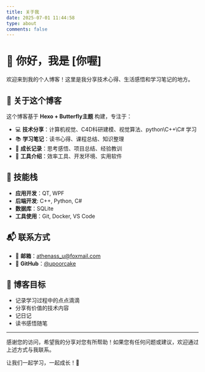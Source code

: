 ```yaml
---
title: 关于我
date: 2025-07-01 11:44:58
type: about
comments: false
---
```


# 👋 你好，我是 [你喔]

欢迎来到我的个人博客！这里是我分享技术心得、生活感悟和学习笔记的地方。

## 🚀 关于这个博客

这个博客基于 **Hexo + Butterfly主题** 构建，专注于：

- 💻 **技术分享**：计算机视觉、C4D科研建模、视觉算法、python\C++\C# 学习
- 📚 **学习笔记**：读书心得、课程总结、知识整理  
- 🌱 **成长记录**：思考感悟、项目总结、经验教训
- 🔧 **工具介绍**：效率工具、开发环境、实用软件

## 💼 技能栈

- **应用开发**：QT, WPF
- **后端开发**: C++, Python, C#
- **数据库**：SQLite
- **工具使用**：Git, Docker, VS Code

## 📬 联系方式

- 📧 **邮箱**：athenass_u@foxmail.com
- 🐙 **GitHub**：[@upoorcake](https://github.com/upoorcake)
<!-- - 🐦 **Twitter**：[@yourusername](https://twitter.com/yourusername) -->

## 🎯 博客目标

- 记录学习过程中的点点滴滴
- 分享有价值的技术内容
- 记日记 
- 读书感悟随笔

<!-- ## 💡 博客特色

- ⚡ **快速加载**：多重性能优化，极速访问体验
- 📱 **响应式设计**：完美适配PC、平板、手机
- 🔍 **SEO优化**：搜索引擎友好，易于发现
- 💬 **互动友好**：支持评论、分享、订阅 -->

---

感谢您的访问，希望我的分享对您有所帮助！如果您有任何问题或建议，欢迎通过上述方式与我联系。

让我们一起学习，一起成长！🌟
